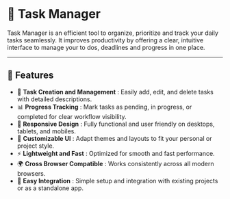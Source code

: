 # 📝 Task Manager

Task Manager is an efficient tool to organize, prioritize and track your daily tasks seamlessly. It improves productivity by offering a clear, intuitive interface to manage your to dos, deadlines and progress in one place.

---

## 🚀 Features

* 📝 **Task Creation and Management** : Easily add, edit, and delete tasks with detailed descriptions.
* 📊 **Progress Tracking** : Mark tasks as pending, in progress, or completed for clear workflow visibility.
* 📱 **Responsive Design** : Fully functional and user friendly on desktops, tablets, and mobiles.
* 🎨 **Customizable UI** : Adapt themes and layouts to fit your personal or project style.
* ⚡ **Lightweight and Fast** : Optimized for smooth and fast performance.
* 🌍 **Cross Browser Compatible** : Works consistently across all modern browsers.
* 🔧 **Easy Integration** : Simple setup and integration with existing projects or as a standalone app.
